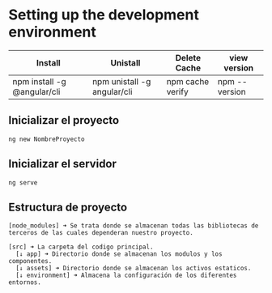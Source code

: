 # Setting up the development environment
|Install|Unistall|Delete Cache|view version|
|-------|--------|------------|------------|
|npm install -g @angular/cli|npm unistall -g angular/cli|npm cache verify|npm --version|

## Inicializar el proyecto
    ng new NombreProyecto
## Inicializar el servidor
    ng serve
## Estructura de proyecto    
    [node_modules] ➜ Se trata donde se almacenan todas las bibliotecas de terceros de las cuales dependeran nuestro proyecto.
    
    [src] ➜ La carpeta del codigo principal.
      [↓ app] ➜ Directorio donde se almacenan los modulos y los componentes.
      [↓ assets] ➜ Directorio donde se almacenan los activos estaticos.
      [↓ environment] ➜ Almacena la configuración de los diferentes entornos.
